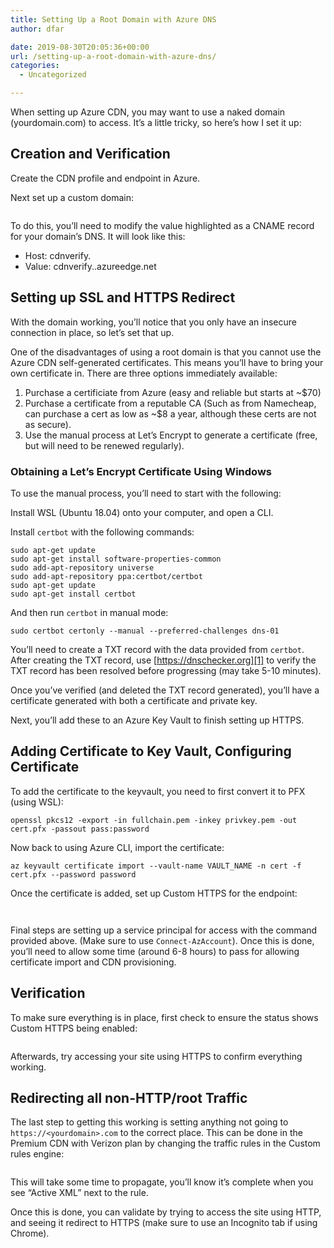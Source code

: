 ```yaml
---
title: Setting Up a Root Domain with Azure DNS
author: dfar

date: 2019-08-30T20:05:36+00:00
url: /setting-up-a-root-domain-with-azure-dns/
categories:
  - Uncategorized

---
```

When setting up Azure CDN, you may want to use a naked domain (yourdomain.com) to access. It&#8217;s a little tricky, so here&#8217;s how I set it up:

## Creation and Verification

Create the CDN profile and endpoint in Azure.

Next set up a custom domain:<figure class="wp-block-image">

<img src="https://dfar.io/wp-content/uploads/2019/08/image-5.png" alt="" class="wp-image-588" srcset="https://40.76.37.251/wp-content/uploads/2019/08/image-5.png 504w, https://40.76.37.251/wp-content/uploads/2019/08/image-5-280x300.png 280w" sizes="(max-width: 504px) 85vw, 504px" /> </figure> 

To do this, you&#8217;ll need to modify the value highlighted as a CNAME record for your domain&#8217;s DNS. It will look like this:

  * Host: cdnverify.<yourdomain> 
  * Value: cdnverify.<endpoint>.azureedge.net 

## Setting up SSL and HTTPS Redirect

With the domain working, you&#8217;ll notice that you only have an insecure connection in place, so let&#8217;s set that up.

One of the disadvantages of using a root domain is that you cannot use the Azure CDN self-generated certificates. This means you&#8217;ll have to bring your own certificate in. There are three options immediately available:

  1. Purchase a certificiate from Azure (easy and reliable but starts at ~$70)
  2. Purchase a certificate from a reputable CA (Such as from Namecheap, can purchase a cert as low as ~$8 a year, although these certs are not as secure).
  3. Use the manual process at Let&#8217;s Encrypt to generate a certificate (free, but will need to be renewed regularly).

### Obtaining a Let&#8217;s Encrypt Certificate Using Windows

To use the manual process, you&#8217;ll need to start with the following:

Install WSL (Ubuntu 18.04) onto your computer, and open a CLI.

Install `certbot` with the following commands:

<pre class="wp-block-code"><code>sudo apt-get update
sudo apt-get install software-properties-common
sudo add-apt-repository universe
sudo add-apt-repository ppa:certbot/certbot
sudo apt-get update
sudo apt-get install certbot</code></pre>

And then run `certbot` in manual mode:

`sudo certbot certonly --manual --preferred-challenges dns-01`

You&#8217;ll need to create a TXT record with the data provided from `certbot`. After creating the TXT record, use [https://dnschecker.org][1] to verify the TXT record has been resolved before progressing (may take 5-10 minutes).

Once you&#8217;ve verified (and deleted the TXT record generated), you&#8217;ll have a certificate generated with both a certificate and private key. 

Next, you&#8217;ll add these to an Azure Key Vault to finish setting up HTTPS. 

## Adding Certificate to Key Vault, Configuring Certificate

To add the certificate to the keyvault, you need to first convert it to PFX (using WSL):

`openssl pkcs12 -export -in fullchain.pem -inkey privkey.pem -out cert.pfx -passout pass:password`

Now back to using Azure CLI, import the certificate:

`az keyvault certificate import --vault-name VAULT_NAME -n cert -f cert.pfx --password password`

Once the certificate is added, set up Custom HTTPS for the endpoint:<figure class="wp-block-image">

<img src="https://dfar.io/wp-content/uploads/2019/08/image-6-995x1024.png" alt="" class="wp-image-594" srcset="https://40.76.37.251/wp-content/uploads/2019/08/image-6-995x1024.png 995w, https://40.76.37.251/wp-content/uploads/2019/08/image-6-291x300.png 291w, https://40.76.37.251/wp-content/uploads/2019/08/image-6-768x790.png 768w, https://40.76.37.251/wp-content/uploads/2019/08/image-6.png 1062w" sizes="(max-width: 709px) 85vw, (max-width: 909px) 67vw, (max-width: 1362px) 62vw, 840px" /> </figure> <figure class="wp-block-image"><img src="https://dfar.io/wp-content/uploads/2019/08/image-8-1024x174.png" alt="" class="wp-image-600" srcset="https://40.76.37.251/wp-content/uploads/2019/08/image-8-1024x174.png 1024w, https://40.76.37.251/wp-content/uploads/2019/08/image-8-300x51.png 300w, https://40.76.37.251/wp-content/uploads/2019/08/image-8-768x130.png 768w, https://40.76.37.251/wp-content/uploads/2019/08/image-8.png 1061w" sizes="(max-width: 709px) 85vw, (max-width: 909px) 67vw, (max-width: 1362px) 62vw, 840px" /></figure> 

Final steps are setting up a service principal for access with the command provided above. (Make sure to use `Connect-AzAccount`). Once this is done, you&#8217;ll need to allow some time (around 6-8 hours) to pass for allowing certificate import and CDN provisioning.

## Verification

To make sure everything is in place, first check to ensure the status shows Custom HTTPS being enabled:<figure class="wp-block-image">

<img src="https://dfar.io/wp-content/uploads/2019/08/image-7.png" alt="" class="wp-image-598" srcset="https://40.76.37.251/wp-content/uploads/2019/08/image-7.png 717w, https://40.76.37.251/wp-content/uploads/2019/08/image-7-300x171.png 300w" sizes="(max-width: 709px) 85vw, (max-width: 909px) 67vw, (max-width: 984px) 61vw, (max-width: 1362px) 45vw, 600px" /> </figure> 

Afterwards, try accessing your site using HTTPS to confirm everything working.

## Redirecting all non-HTTP/root Traffic

The last step to getting this working is setting anything not going to `https://<yourdomain>.com` to the correct place. This can be done in the Premium CDN with Verizon plan by changing the traffic rules in the Custom rules engine:<figure class="wp-block-image">

<a href="https://dfar.io/wp-content/uploads/2019/09/image-2.png" target="_blank" rel="noreferrer noopener"><img src="https://dfar.io/wp-content/uploads/2019/09/image-2-1024x94.png" alt="" class="wp-image-606" srcset="https://40.76.37.251/wp-content/uploads/2019/09/image-2-1024x94.png 1024w, https://40.76.37.251/wp-content/uploads/2019/09/image-2-300x28.png 300w, https://40.76.37.251/wp-content/uploads/2019/09/image-2-768x71.png 768w" sizes="(max-width: 709px) 85vw, (max-width: 909px) 67vw, (max-width: 1362px) 62vw, 840px" /></a></figure> 

This will take some time to propagate, you&#8217;ll know it&#8217;s complete when you see &#8220;Active XML&#8221; next to the rule.

Once this is done, you can validate by trying to access the site using HTTP, and seeing it redirect to HTTPS (make sure to use an Incognito tab if using Chrome).

 [1]: https://dnschecker.org/